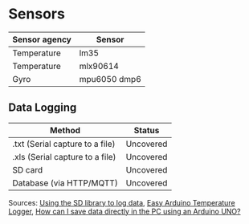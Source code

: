# Sensors

| Sensor agency | Sensor |
| ------------- | ------ |
| Temperature | lm35 |
| Temperature | mlx90614 |
| Gyro | mpu6050 dmp6 |

## Data Logging

| Method | Status |
| ------ | ------ |
| .txt (Serial capture to a file)  | Uncovered |
| .xls (Serial capture to a file) | Uncovered |
| SD card | Uncovered |
| Database (via HTTP/MQTT) | Uncovered | 

Sources: [Using the SD library to log data](https://www.arduino.cc/en/Tutorial/Datalogger), [Easy Arduino Temperature Logger](http://henrysbench.capnfatz.com/henrys-bench/arduino-projects-tips-and-more/easy-arduino-temperature-logger/), [How can I save data directly in the PC using an Arduino UNO?](https://www.researchgate.net/post/How_can_I_save_data_directly_in_the_pc_using_an_Arduino_UNO)
